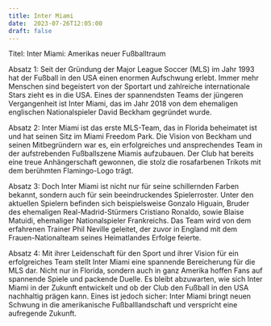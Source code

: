 ```yaml
---
title: Inter Miami
date:  2023-07-26T12:05:00
draft: false
---
```


Titel: Inter Miami: Amerikas neuer Fußballtraum

Absatz 1: Seit der Gründung der Major League Soccer (MLS) im Jahr 1993 hat der Fußball in den USA einen enormen Aufschwung erlebt. Immer mehr Menschen sind begeistert von der Sportart und zahlreiche internationale Stars zieht es in die USA. Eines der spannendsten Teams der jüngeren Vergangenheit ist Inter Miami, das im Jahr 2018 von dem ehemaligen englischen Nationalspieler David Beckham gegründet wurde.

Absatz 2: Inter Miami ist das erste MLS-Team, das in Florida beheimatet ist und hat seinen Sitz im Miami Freedom Park. Die Vision von Beckham und seinen Mitbegründern war es, ein erfolgreiches und ansprechendes Team in der aufstrebenden Fußballszene Miamis aufzubauen. Der Club hat bereits eine treue Anhängerschaft gewonnen, die stolz die rosafarbenen Trikots mit dem berühmten Flamingo-Logo trägt.

Absatz 3: Doch Inter Miami ist nicht nur für seine schillernden Farben bekannt, sondern auch für sein beeindruckendes Spielerroster. Unter den aktuellen Spielern befinden sich beispielsweise Gonzalo Higuain, Bruder des ehemaligen Real-Madrid-Stürmers Cristiano Ronaldo, sowie Blaise Matuidi, ehemaliger Nationalspieler Frankreichs. Das Team wird von dem erfahrenen Trainer Phil Neville geleitet, der zuvor in England mit dem Frauen-Nationalteam seines Heimatlandes Erfolge feierte.

Absatz 4: Mit ihrer Leidenschaft für den Sport und ihrer Vision für ein erfolgreiches Team stellt Inter Miami eine spannende Bereicherung für die MLS dar. Nicht nur in Florida, sondern auch in ganz Amerika hoffen Fans auf spannende Spiele und packende Duelle. Es bleibt abzuwarten, wie sich Inter Miami in der Zukunft entwickelt und ob der Club den Fußball in den USA nachhaltig prägen kann. Eines ist jedoch sicher: Inter Miami bringt neuen Schwung in die amerikanische Fußballlandschaft und verspricht eine aufregende Zukunft.